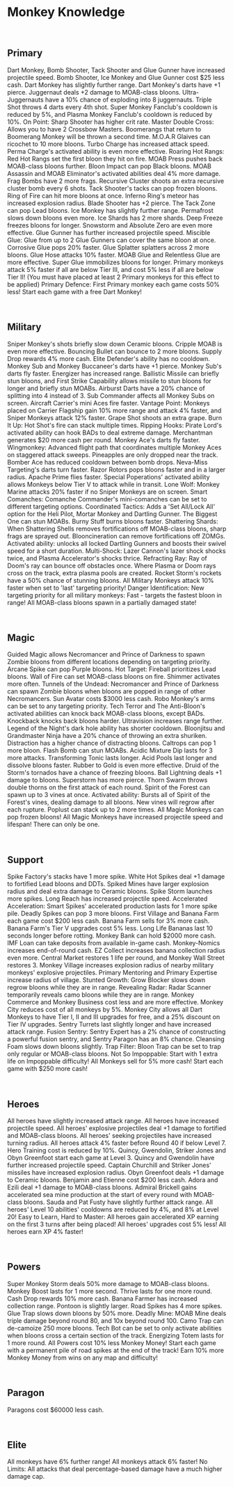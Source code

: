 # Monkey Knowledge


<br>


## Primary

Dart Monkey, Bomb Shooter, Tack Shooter and Glue Gunner have increased projectile speed.
Bomb Shooter, Ice Monkey and Glue Gunner cost $25 less cash.
Dart Monkey has slightly further range.
Dart Monkey's darts have +1 pierce.
Juggernaut deals +2 damage to MOAB-class bloons.
Ultra-Juggernauts have a 10% chance of exploding into 8 juggernauts.
Triple Shot throws 4 darts every 4th shot.
Super Monkey Fanclub's cooldown is reduced by 5%, and Plasma Monkey Fanclub's cooldown is reduced by 10%.
On Point: Sharp Shooter has higher crit rate.
Master Double Cross: Allows you to have 2 Crossbow Masters.
Boomerangs that return to Boomerang Monkey will be thrown a second time.
M.O.A.R Glaives can ricochet to 10 more bloons.
Turbo Charge has increased attack speed.
Perma Charge's activated ability is even more effective.
Roaring Hot Rangs: Red Hot Rangs set the first bloon they hit on fire.
MOAB Press pushes back MOAB-class bloons further.
Bloon Impact can pop Black bloons.
MOAB Assassin and MOAB Eliminator's activated abilities deal 4% more damage.
Frag Bombs have 2 more frags.
Recursive Cluster shoots an extra recursive cluster bomb every 6 shots.
Tack Shooter's tacks can pop frozen bloons.
Ring of Fire can hit more bloons at once.
Inferno Ring's meteor has increased explosion radius.
Blade Shooter has +2 pierce.
The Tack Zone can pop Lead bloons.
Ice Monkey has slightly further range.
Permafrost slows down bloons even more.
Ice Shards has 2 more shards.
Deep Freeze freezes bloons for longer.
Snowstorm and Absolute Zero are even more effective.
Glue Gunner has further increased projectile speed.
Miscible Glue: Glue from up to 2 Glue Gunners can cover the same bloon at once.
Corrosive Glue pops 20% faster.
Glue Splatter splatters across 2 more bloons.
Glue Hose attacks 10% faster.
MOAB Glue and Relentless Glue are more effective.
Super Glue immobilizes bloons for longer.
Primary monkeys attack 5% faster if all are below Tier III, and cost 5% less if all are below Tier II! (You must have placed at least 2 Primary monkeys for this effect to be applied)
Primary Defence: First Primary monkey each game costs 50% less!
Start each game with a free Dart Monkey!


<br>


## Military

Sniper Monkey's shots briefly slow down Ceramic bloons.
Cripple MOAB is even more effective.
Bouncing Bullet can bounce to 2 more bloons.
Supply Drop rewards 4% more cash.
Elite Defender's ability has no cooldown.
Monkey Sub and Monkey Buccaneer's darts have +1 pierce.
Monkey Sub's darts fly faster.
Energizer has increased range.
Ballistic Missile can briefly stun bloons, and First Strike Capability allows missile to stun bloons for longer and briefly stun MOABs.
Airburst Darts have a 20% chance of splitting into 4 instead of 3.
Sub Commander affects all Monkey Subs on screen.
Aircraft Carrier's mini Aces fire faster.
Vantage Point: Monkeys placed on Carrier Flagship gain 10% more range and attack 4% faster, and Sniper Monkeys attack 12% faster.
Grape Shot shoots an extra grape.
Burn It Up: Hot Shot's fire can stack multiple times.
Ripping Hooks: Pirate Lord's activated ability can hook BADs to deal extreme damage.
Merchantman generates $20 more cash per round.
Monkey Ace's darts fly faster.
Wingmonkey: Advanced flight path that coordinates multiple Monkey Aces on staggered attack sweeps.
Pineapples are only dropped near the track.
Bomber Ace has reduced cooldown between bomb drops.
Neva-Miss Targeting's darts turn faster.
Razor Rotors pops bloons faster and in a larger radius.
Apache Prime flies faster.
Special Poperations' activated ability allows Monkeys below Tier V to attack while in transit.
Lone Wolf: Monkey Marine attacks 20% faster if no Sniper Monkeys are on screen.
Smart Comanches: Comanche Commander's mini-comanches can be set to different targeting options.
Coordinated Tactics: Adds a 'Set All/Lock All' option for the Heli Pilot, Mortar Monkey and Dartling Gunner.
The Biggest One can stun MOABs.
Burny Stuff burns bloons faster.
Shattering Shards: When Shattering Shells removes fortifications off MOAB-class bloons, sharp frags are sprayed out.
Blooncineration can remove fortifications off ZOMGs.
Activated ability: unlocks all locked Dartling Gunners and boosts their swivel speed for a short duration.
Multi-Shock: Lazer Cannon's lazer shock shocks twice, and Plasma Accelerator's shocks thrice.
Refracting Ray: Ray of Doom's ray can bounce off obstacles once.
Where Plasma or Doom rays cross on the track, extra plasma pools are created.
Rocket Storm's rockets have a 50% chance of stunning bloons.
All Military Monkeys attack 10% faster when set to 'last' targeting priority!
Danger Identification: New targeting priority for all military monkeys: Fast - targets the fastest bloon in range!
All MOAB-class bloons spawn in a partially damaged state!


<br>


## Magic

Guided Magic allows Necromancer and Prince of Darkness to spawn Zombie bloons from different locations depending on targeting priority.
Arcane Spike can pop Purple bloons.
Hot Target: Fireball prioritizes Lead bloons.
Wall of Fire can set MOAB-class bloons on fire.
Shimmer activates more often.
Tunnels of the Undead: Necromancer and Prince of Darkness can spawn Zombie bloons when bloons are popped in range of other Necromancers.
Sun Avatar costs $3000 less cash.
Robo Monkey's arms can be set to any targeting priority.
Tech Terror and The Anti-Bloon's activated abilities can knock back MOAB-class bloons, except BADs.
Knockback knocks back bloons harder.
Ultravision increases range further.
Legend of the Night's dark hole ability has shorter cooldown.
Bloonjitsu and Grandmaster Ninja have a 20% chance of throwing an extra shuriken.
Distraction has a higher chance of distracting bloons.
Caltrops can pop 1 more bloon.
Flash Bomb can stun MOABs.
Acidic Mixture Dip lasts for 3 more attacks.
Transforming Tonic lasts longer.
Acid Pools last longer and dissolve bloons faster.
Rubber to Gold is even more effective.
Druid of the Storm's tornados have a chance of freezing bloons.
Ball Lightning deals +1 damage to bloons.
Superstorm has more pierce.
Thorn Swarm throws double thorns on the first attack of each round.
Spirit of the Forest can spawn up to 3 vines at once.
Activated ability: Bursts all of Spirit of the Forest's vines, dealing damage to all bloons. New vines will regrow after each rupture.
Poplust can stack up to 2 more times.
All Magic Monkeys can pop frozen bloons!
All Magic Monkeys have increased projectile speed and lifespan!
There can only be one.


<br>


## Support

Spike Factory's stacks have 1 more spike.
White Hot Spikes deal +1 damage to fortified Lead bloons and DDTs.
Spiked Mines have larger explosion radius and deal extra damage to Ceramic bloons.
Spike Storm launches more spikes.
Long Reach has increased projectile speed.
Accelerated Acceleration: Smart Spikes' accelerated production lasts for 1 more spike pile.
Deadly Spikes can pop 3 more bloons.
First Village and Banana Farm each game cost $200 less cash.
Banana Farm sells for 3% more cash.
Banana Farm's Tier V upgrades cost 5% less.
Long Life Bananas last 10 seconds longer before rotting.
Monkey Bank can hold $2000 more cash.
IMF Loan can take deposits from available in-game cash.
Monkey-Nomics increases end-of-round cash.
EZ Collect increases banana collection radius even more.
Central Market restores 1 life per round, and Monkey Wall Street restores 3.
Monkey Village increases explosion radius of nearby military monkeys' explosive projectiles.
Primary Mentoring and Primary Expertise increase radius of village.
Stunted Growth: Grow Blocker slows down regrow bloons while they are in range.
Revealing Radar: Radar Scanner temporarily reveals camo bloons while they are in range.
Monkey Commerce and Monkey Business cost less and are more effective.
Monkey City reduces cost of all monkeys by 5%.
Monkey City allows all Dart Monkeys to have Tier I, II and III upgrades for free, and a 25% discount on Tier IV upgrades.
Sentry Turrets last slightly longer and have increased attack range.
Fusion Sentry: Sentry Expert has a 2% chance of constructing a powerful fusion sentry, and Sentry Paragon has an 8% chance.
Cleansing Foam slows down bloons slightly.
Trap Filter: Bloon Trap can be set to trap only regular or MOAB-class bloons.
Not So Impoppable: Start with 1 extra life on Impoppable difficulty!
All Monkeys sell for 5% more cash!
Start each game with $250 more cash!


<br>


## Heroes

All heroes have slightly increased attack range.
All heroes have increased projectile speed.
All heroes' explosive projectiles deal +1 damage to fortified and MOAB-class bloons.
All heroes' seeking projectiles have increased turning radius.
All heroes attack 4% faster before Round 40 if below Level 7.
Hero Training cost is reduced by 10%.
Quincy, Gwendolin, Striker Jones and Obyn Greenfoot start each game at Level 3.
Quincy and Gwendolin have further increased projectile speed.
Captain Churchill and Striker Jones' missiles have increased explosion radius.
Obyn Greenfoot deals +1 damage to Ceramic bloons.
Benjamin and Etienne cost $200 less cash.
Adora and Ezili deal +1 damage to MOAB-class bloons.
Admiral Brickell gains accelerated sea mine production at the start of every round with MOAB-class bloons.
Sauda and Pat Fusty have slightly further attack range.
All heroes' Level 10 abilities' cooldowns are reduced by 4%, and 8% at Level 20!
Easy to Learn, Hard to Master: All heroes gain accelerated XP earning on the first 3 turns after being placed!
All heroes' upgrades cost 5% less!
All heroes earn XP 4% faster!


<br>


## Powers

Super Monkey Storm deals 50% more damage to MOAB-class bloons.
Monkey Boost lasts for 1 more second.
Thrive lasts for one more round.
Cash Drop rewards 10% more cash.
Banana Farmer has increased collection range.
Pontoon is slightly larger.
Road Spikes has 4 more spikes.
Glue Trap slows down bloons by 50% more.
Deadly Mine: MOAB Mine deals triple damage beyond round 80, and 10x beyond round 100.
Camo Trap can de-camoize 250 more bloons.
Tech Bot can be set to only activate abilities when bloons cross a certain section of the track.
Energizing Totem lasts for 1 more round.
All Powers cost 10% less Monkey Money!
Start each game with a permanent pile of road spikes at the end of the track!
Earn 10% more Monkey Money from wins on any map and difficulty!


<br>


## Paragon

Paragons cost $60000 less cash.


<br>


## Elite

All monkeys have 6% further range!
All monkeys attack 6% faster!
No Limits: All attacks that deal percentage-based damage have a much higher damage cap.
